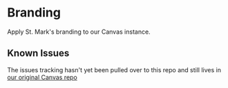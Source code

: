 # Branding

Apply St. Mark's branding to our Canvas instance.

## Known Issues

The issues tracking hasn't yet been pulled over to this repo and still lives in [our original Canvas repo](https://github.com/smtech/canvas/issues?milestone=10)